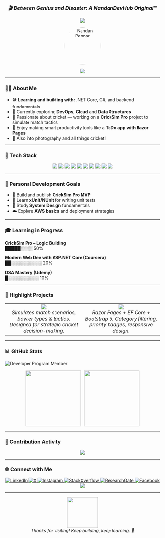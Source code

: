 <h3 align="center">
  <b><i> 🎬 Between Genius and Disaster: A NandanDevHub Original™</i></b>
</h3>

<p align="center">
  <img src="https://komarev.com/ghpvc/?username=nandandevhub&label=Profile+Views&color=FF4287&style=for-the-badge" />
</p>

<p align="center">
  <a href="https://github.com/nandandevhub">
    <img src="https://avatars.githubusercontent.com/u/97554182?v=4" alt="Nandan Parmar" width="120" style="border-radius:50%;" />
  </a>
</p>

<p align="center">
  <a href="https://github.com/DenverCoder1/readme-typing-svg">
<img src="https://readme-typing-svg.herokuapp.com?font=Fira+Code&size=25&duration=4000&pause=1000&color=FF6EC7&center=true&vCenter=true&width=650&lines=Hi,+I'm+Nandan+Parmar;A+Full+Stack+Developer;.NET+Core+%7C+C%23+%7C+SQL+%7C+React+%7C+DevOps+%7C+ML;I+love+building+cool+tools+%F0%9F%92%BB" />
  </a>
</p>

---

### 👨‍💻 About Me

* 🛠️ **Learning and building with:** .NET Core, C#, and backend fundamentals  
* 🧠 Currently exploring **DevOps**, **Cloud** and **Data Structures** 
* 🏏 Passionate about cricket — working on a **CrickSim Pro** project to simulate match tactics  
* 🧩 Enjoy making smart productivity tools like a **ToDo app with Razor Pages**  
* 📸 Also into photography and all things cricket!

---

### 🔧 Tech Stack
<p align="center">
  <img src="https://img.shields.io/badge/C%23-68217A?style=for-the-badge&logo=c-sharp&logoColor=white"/>
  <img src="https://img.shields.io/badge/.NET-512BD4?style=for-the-badge&logo=dotnet&logoColor=white"/>
  <img src="https://img.shields.io/badge/SQL%20Server-CC2927?style=for-the-badge&logo=microsoftsqlserver&logoColor=white"/>
  <img src="https://img.shields.io/badge/React-20232A?style=for-the-badge&logo=react&logoColor=61DAFB"/>
  <img src="https://img.shields.io/badge/Python-306998?style=for-the-badge&logo=python&logoColor=white"/>
  <img src="https://img.shields.io/badge/ML-FFB400?style=for-the-badge&logo=scikit-learn&logoColor=black"/>
  <img src="https://img.shields.io/badge/AWS-FF9900?style=for-the-badge&logo=amazonaws&logoColor=white"/>
  <img src="https://img.shields.io/badge/Postman-FF6C37?style=for-the-badge&logo=postman&logoColor=white"/>
  <img src="https://img.shields.io/badge/Git-F05033?style=for-the-badge&logo=git&logoColor=white"/>
  <img src="https://img.shields.io/badge/Docker-2496ED?style=for-the-badge&logo=docker&logoColor=white"/>
</p>


---
### 🎯 Personal Development Goals

- 🏏 Build and publish **CrickSim Pro MVP**
- 🧪 Learn **xUnit/NUnit** for writing unit tests
- 🧠 Study **System Design** fundamentals
- ☁️ Explore **AWS basics** and deployment strategies

---

### 🎓 Learning in Progress

**CrickSim Pro – Logic Building**  
█████░░░░ 50%

**Modern Web Dev with ASP.NET Core (Coursera)**  
██░░░░░░░░░░ 20%

**DSA Mastery (Udemy)**  
█░░░░░░░░░░ 10%

---
### 💼 Highlight Projects

<table>
  <tr>
    <td align="center" width="50%">
      <a href="https://github.com/nandandevhub/CrickSim-Pro">
        <img src="https://img.shields.io/badge/🏏 CrickSim Pro-In Progress-FF6EC7?style=for-the-badge&logo=github&logoColor=white" />
      </a>
      <br/>
      <i>Simulates match scenarios, bowler types & tactics. Designed for strategic cricket decision-making.</i>
    </td>
    <td align="center" width="50%">
  <a href="https://github.com/nandandevhub/TodoApp-RazorPages">
    <img src="https://img.shields.io/badge/✅%20ToDo%20Web%20App-.NET%20Core%20MVC-FF6EC7?style=for-the-badge&logo=github&logoColor=white" />
  </a>
      <br/>
      <i>Razor Pages + EF Core + Bootstrap 5. Category filtering, priority badges, responsive design.</i>
    </td>
  </tr>
</table>

---
### 📊 GitHub Stats

![Developer Program Member](https://img.shields.io/badge/Developer%20Program-Member-FF4287?style=flat&logo=github)

<p align="center">
  <img src="https://github-readme-stats.vercel.app/api?username=nandandevhub&show_icons=true&theme=radical" height="180"/>
  &nbsp;
  <img src="https://github-readme-streak-stats.herokuapp.com/?user=nandandevhub&theme=radical" height="180"/>
</p>

---

### 🎯 Contribution Activity

<p align="center">
  <img src="https://github-readme-activity-graph.vercel.app/graph?username=nandandevhub&bg_color=0d1117&color=FF4287&line=FF4287&point=FFFFFF&area_color=FF4287&area=true" />
</p>

---

### 🌐 Connect with Me

<p align="center">
  <a href="https://linkedin.com/in/nandan-parmar">
    <img src="https://img.shields.io/badge/-LinkedIn-0077B5?style=for-the-badge&logo=linkedin&logoColor=white" alt="LinkedIn"/>
  </a>
  <a href="https://x.com/NandanParmar">
    <img src="https://img.shields.io/badge/-X-000000?style=for-the-badge&logo=twitter&logoColor=white" alt="X"/>
  </a>
  <a href="https://instagram.com/imagesbynandan">
    <img src="https://img.shields.io/badge/-Instagram-E4405F?style=for-the-badge&logo=instagram&logoColor=white" alt="Instagram"/>
  </a>
  <a href="https://stackoverflow.com/users/20049095/nandan-parmar?tab=profile">
    <img src="https://img.shields.io/badge/-StackOverflow-F58025?style=for-the-badge&logo=stackoverflow&logoColor=white" alt="StackOverflow"/>
  </a>
  <a href="https://www.researchgate.net/profile/Nandan-Parmar-2">
    <img src="https://img.shields.io/badge/-ResearchGate-00CCBB?style=for-the-badge&logo=researchgate&logoColor=white" alt="ResearchGate"/>
  </a>
  <a href="http://facebook.com/nandan.parmar.7">
    <img src="https://img.shields.io/badge/-Facebook-1877F2?style=for-the-badge&logo=facebook&logoColor=white" alt="Facebook"/>
  </a>
 <a href="https://github.com/sponsors/NandanDevHub">
  <img src="https://img.shields.io/badge/Sponsor%20Me-%E2%9D%A4-FF4287?style=for-the-badge&logo=github-sponsors&logoColor=white" />
</a>
</p>

---

<p align="center">
  <img src="https://media.giphy.com/media/f3iwJFOVOwuy7K6FFw/giphy.gif" width="100" /><br/>
  <i>Thanks for visiting! Keep building, keep learning. 🚀</i>
</p>











